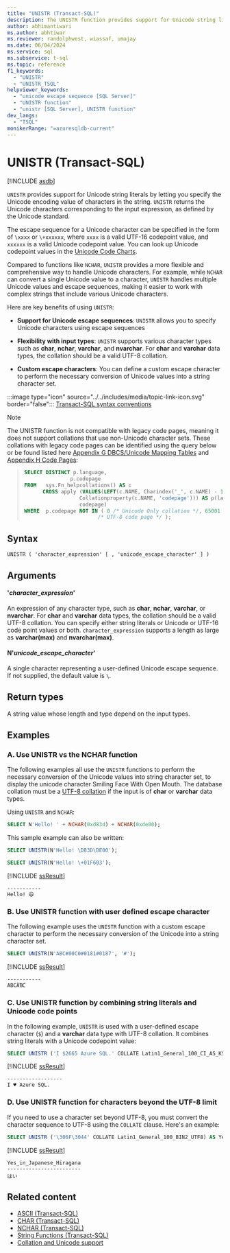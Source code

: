 ```yaml
---
title: "UNISTR (Transact-SQL)"
description: The UNISTR function provides support for Unicode string literals and returns the Unicode output for the input expression.
author: abhimantiwari
ms.author: abhtiwar
ms.reviewer: randolphwest, wiassaf, umajay
ms.date: 06/04/2024
ms.service: sql
ms.subservice: t-sql
ms.topic: reference
f1_keywords:
  - "UNISTR"
  - "UNISTR_TSQL"
helpviewer_keywords:
  - "unicode escape sequence [SQL Server]"
  - "UNISTR function"
  - "unistr [SQL Server], UNISTR function"
dev_langs:
  - "TSQL"
monikerRange: "=azuresqldb-current"
---
```

# UNISTR (Transact-SQL)

[!INCLUDE [asdb](../../includes/applies-to-version/asdb.md)]

`UNISTR` provides support for Unicode string literals by letting you specify the Unicode encoding value of characters in the string. `UNISTR` returns the Unicode characters corresponding to the input expression, as defined by the Unicode standard.

The escape sequence for a Unicode character can be specified in the form of `\xxxx` or `\+xxxxxx`, where `xxxx` is a valid UTF-16 codepoint value, and `xxxxxx` is a valid Unicode codepoint value. You can look up Unicode codepoint values in the [Unicode Code Charts](https://www.unicode.org/charts).

Compared to functions like `NCHAR`, `UNISTR` provides a more flexible and comprehensive way to handle Unicode characters. For example, while `NCHAR` can convert a single Unicode value to a character, `UNISTR` handles multiple Unicode values and escape sequences, making it easier to work with complex strings that include various Unicode characters.

Here are key benefits of using `UNISTR`:

- **Support for Unicode escape sequences**: `UNISTR` allows you to specify Unicode characters using escape sequences

- **Flexibility with input types**: `UNISTR` supports various character types such as **char**, **nchar**, **varchar**, and **nvarchar**. For **char** and **varchar** data types, the collation should be a valid UTF-8 collation.

- **Custom escape characters**: You can define a custom escape character to perform the necessary conversion of Unicode values into a string character set.

:::image type="icon" source="../../includes/media/topic-link-icon.svg" border="false"::: [Transact-SQL syntax conventions](../../t-sql/language-elements/transact-sql-syntax-conventions-transact-sql.md)

> [!NOTE]  
>The UNISTR function is not compatible with legacy code pages, meaning it does not support collations that use non-Unicode character sets. These collations with legacy code pages can be identified using the query below or be found listed here [Appendix G DBCS/Unicode Mapping Tables](/previous-versions/cc194886(v=msdn.10)) and [Appendix H Code Pages](/previous-versions/cc195051(v=msdn.10)):


> ```sql
>SELECT DISTINCT p.language,
>                p.codepage
>FROM   sys.Fn_helpcollations() AS c
>       CROSS apply (VALUES(LEFT(c.NAME, Charindex('_', c.NAME) - 1),
>                   Collationproperty(c.NAME, 'codepage'))) AS p(language,
>                   codepage)
>WHERE  p.codepage NOT IN ( 0 /* Unicode Only collation */, 65001
>                         /* UTF-8 code page */ ); 
>```




## Syntax

```syntaxsql
UNISTR ( 'character_expression' [ , 'unicode_escape_character' ] )
```

## Arguments

#### '*character_expression*'

An expression of any character type, such as **char**, **nchar**, **varchar**, or **nvarchar**. For **char** and **varchar** data types, the collation should be a valid UTF-8 collation. You can specify either string literals or Unicode or UTF-16 code point values or both. `character_expression` supports a length as large as **varchar(max)** and **nvarchar(max)**. 

#### N'*unicode_escape_character*'

A single character representing a user-defined Unicode escape sequence. If not supplied, the default value is `\`.

## Return types

A string value whose length and type depend on the input types.

## Examples

### A. Use UNISTR vs the NCHAR function

The following examples all use the `UNISTR` functions to perform the necessary conversion of the Unicode values into string character set, to display the unicode character Smiling Face With Open Mouth. The database collation must be a [UTF-8 collation](../../relational-databases/collations/collation-and-unicode-support.md) if the input is of
**char** or **varchar** data types.

Using `UNISTR` and `NCHAR`:

```sql
SELECT N'Hello! ' + NCHAR(0xd83d) + NCHAR(0xde00);
```

This sample example can also be written:

```sql
SELECT UNISTR(N'Hello! \D83D\DE00');

SELECT UNISTR(N'Hello! \+01F603');
```

[!INCLUDE [ssResult](../../includes/ssresult-md.md)]

```output
-----------
Hello! 😃
```

### B. Use UNISTR function with user defined escape character

The following example uses the `UNISTR` function with a custom escape character to perform the necessary conversion of the Unicode into a string character set.

```sql
SELECT UNISTR(N'ABC#00C0#0181#0187', '#');
```

[!INCLUDE [ssResult](../../includes/ssresult-md.md)]

```output
-----------
ABCÀƁƇ
```

### C. Use UNISTR function by combining string literals and Unicode code points

In the following example, `UNISTR` is used with a user-defined escape character (`$`) and a **varchar** data type with UTF-8 collation. It combines string literals with a Unicode codepoint value:

```sql
SELECT UNISTR ('I $2665 Azure SQL.' COLLATE Latin1_General_100_CI_AS_KS_SC_UTF8, '$');
```

[!INCLUDE [ssResult](../../includes/ssresult-md.md)]

```output
------------------
I ♥ Azure SQL.
```

### D. Use UNISTR function for characters beyond the UTF-8 limit

If you need to use a character set beyond UTF-8, you must convert the character sequence to UTF-8 using the `COLLATE` clause. Here's an example:

```sql
SELECT UNISTR ('\306F\3044' COLLATE Latin1_General_100_BIN2_UTF8) AS Yes_in_Japanese_Hiragana;
```

[!INCLUDE [ssResult](../../includes/ssresult-md.md)]

```output
Yes_in_Japanese_Hiragana
------------------------
はい
```

## Related content

- [ASCII (Transact-SQL)](ascii-transact-sql.md)
- [CHAR (Transact-SQL)](char-transact-sql.md)
- [NCHAR (Transact-SQL)](nchar-transact-sql.md)
- [String Functions (Transact-SQL)](string-functions-transact-sql.md)
- [Collation and Unicode support](../../relational-databases/collations/collation-and-unicode-support.md)
